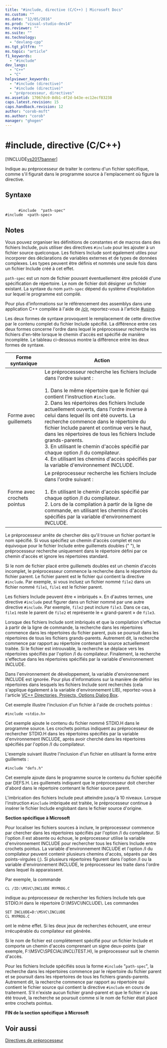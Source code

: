 ```yaml
---
title: "#include, directive (C/C++) | Microsoft Docs"
ms.custom: ""
ms.date: "12/05/2016"
ms.prod: "visual-studio-dev14"
ms.reviewer: ""
ms.suite: ""
ms.technology: 
  - "devlang-cpp"
ms.tgt_pltfrm: ""
ms.topic: "article"
f1_keywords: 
  - "#include"
dev_langs: 
  - "C++"
  - "C"
helpviewer_keywords: 
  - "#include (directive)"
  - "#include (directive)"
  - "préprocesseur, directives"
ms.assetid: 17067dc0-8db1-4f2d-b43e-ec12ecf83238
caps.latest.revision: 15
caps.handback.revision: 12
author: "corob-msft"
ms.author: "corob"
manager: "ghogen"
---
```

# #include, directive (C/C++)
[!INCLUDE[vs2017banner](../assembler/inline/includes/vs2017banner.md)]

Indique au préprocesseur de traiter le contenu d'un fichier spécifique, comme s'il figurait dans le programme source à l'emplacement où figure la directive.  
  
## Syntaxe  
  
```  
  
      #include  "path-spec"  
#include  <path-spec>  
```  
  
## Notes  
 Vous pouvez organiser les définitions de constantes et de macros dans des fichiers Include, puis utiliser des directives `#include` pour les ajouter à un fichier source quelconque.  Les fichiers Include sont également utiles pour incorporer des déclarations de variables externes et de types de données complexes.  Les types peuvent être définis et nommés une seule fois dans un fichier Include créé à cet effet.  
  
 `path-spec` est un nom de fichier pouvant éventuellement être précédé d'une spécification de répertoire.  Le nom de fichier doit désigner un fichier existant.  La syntaxe du nom `path-spec` dépend du système d'exploitation sur lequel le programme est compilé.  
  
 Pour plus d'informations sur le référencement des assemblys dans une application C\+\+ compilée à l'aide de [\/clr](../build/reference/clr-common-language-runtime-compilation.md), reportez\-vous à l'article [\#using](../preprocessor/hash-using-directive-cpp.md).  
  
 Les deux formes de syntaxe provoquent le remplacement de cette directive par le contenu complet du fichier Include spécifié.  La différence entre ces deux formes concerne l'ordre dans lequel le préprocesseur recherche les fichiers d'en\-tête lorsque le chemin d'accès est spécifié de manière incomplète.  Le tableau ci\-dessous montre la différence entre les deux formes de syntaxe.  
  
|Forme syntaxique|Action|  
|----------------------|------------|  
|Forme avec guillemets|Le préprocesseur recherche les fichiers Include dans l'ordre suivant :<br /><br /> 1.  Dans le même répertoire que le fichier qui contient l'instruction `#include`.<br />2.  Dans les répertoires des fichiers Include actuellement ouverts, dans l'ordre inverse à celui dans lequel ils ont été ouverts.  La recherche commence dans le répertoire du fichier Include parent et continue vers le haut, dans les répertoires de tous les fichiers Include grands\-parents.<br />3.  En utilisant le chemin d'accès spécifié par chaque option \/I du compilateur.<br />4.  En utilisant les chemins d'accès spécifiés par la variable d'environnement INCLUDE.|  
|Forme avec crochets pointus|Le préprocesseur recherche les fichiers Include dans l'ordre suivant :<br /><br /> 1.  En utilisant le chemin d'accès spécifié par chaque option \/I du compilateur.<br />2.  Lors de la compilation à partir de la ligne de commande, en utilisant les chemins d'accès spécifiés par la variable d'environnement INCLUDE.|  
  
 Le préprocesseur arrête de chercher dès qu'il trouve un fichier portant le nom spécifié.  Si vous spécifiez un chemin d'accès complet et non équivoque pour le fichier Include entre guillemets doubles \(" "\), le préprocesseur recherche uniquement dans le répertoire défini par ce chemin d'accès et ignore les répertoires standard.  
  
 Si le nom de fichier placé entre guillemets doubles est un chemin d'accès incomplet, le préprocesseur commence la recherche dans le répertoire du fichier parent.  Le fichier parent est le fichier qui contient la directive `#include`.  Par exemple, si vous incluez un fichier nommé `file2` dans un fichier nommé `file1`, `file1` est le fichier parent.  
  
 Les fichiers Include peuvent être « imbriqués ». En d'autres termes, une directive `#include` peut figurer dans un fichier nommé par une autre directive `#include`.  Par exemple, `file2` peut inclure `file3`.  Dans ce cas, `file1` reste le parent de `file2` et représente le « grand\-parent » de `file3`.  
  
 Lorsque des fichiers Include sont imbriqués et que la compilation s'effectue à partir de la ligne de commande, la recherche dans les répertoires commence dans les répertoires du fichier parent, puis se poursuit dans les répertoires de tous les fichiers grands\-parents.  Autrement dit, la recherche commence par rapport au répertoire contenant la source actuellement traitée.  Si le fichier est introuvable, la recherche se déplace vers les répertoires spécifiés par l'option \/I du compilateur.  Finalement, la recherche s'effectue dans les répertoires spécifiés par la variable d'environnement INCLUDE.  
  
 Dans l'environnement de développement, la variable d'environnement INCLUDE est ignorée.  Pour plus d'informations sur la manière de définir les répertoires dans lesquels les fichiers Include sont recherchés \(cela s'applique également à la variable d'environnement LIB\), reportez\-vous à l'article [VC\+\+ Directories, Projects, Options Dialog Box](http://msdn.microsoft.com/fr-fr/e027448b-c811-4c3d-8531-4325ad3f6e02).  
  
 Cet exemple illustre l'inclusion d'un fichier à l'aide de crochets pointus :  
  
```  
#include <stdio.h>  
```  
  
 Cet exemple ajoute le contenu du fichier nommé STDIO.H dans le programme source.  Les crochets pointus indiquent au préprocesseur de rechercher STDIO.H dans les répertoires spécifiés par la variable d'environnement INCLUDE, après avoir cherché dans les répertoires spécifiés par l'option \/I du compilateur.  
  
 L'exemple suivant illustre l'inclusion d'un fichier en utilisant la forme entre guillemets :  
  
```  
#include "defs.h"  
```  
  
 Cet exemple ajoute dans le programme source le contenu du fichier spécifié par DEFS.H.  Les guillemets indiquent que le préprocesseur doit chercher d'abord dans le répertoire contenant le fichier source parent.  
  
 L'imbrication des fichiers Include peut atteindre jusqu'à 10 niveaux.  Lorsque l'instruction `#include` imbriquée est traitée, le préprocesseur continue à insérer le fichier Include englobant dans le fichier source d'origine.  
  
 **Section spécifique à Microsoft**  
  
 Pour localiser les fichiers sources à inclure, le préprocesseur commence par chercher dans les répertoires spécifiés par l'option \/I du compilateur.  Si l'option \/I est absente ou échoue, le préprocesseur utilise la variable d'environnement INCLUDE pour rechercher tous les fichiers Include entre crochets pointus.  La variable d'environnement INCLUDE et l'option \/I du compilateur peuvent contenir plusieurs chemins d'accès, séparés par des points\-virgules \(;\).  Si plusieurs répertoires figurent dans l'option \/I ou la variable d'environnement INCLUDE, le préprocesseur les traite dans l'ordre dans lequel ils apparaissent.  
  
 Par exemple, la commande  
  
```  
CL /ID:\MSVC\INCLUDE MYPROG.C  
```  
  
 indique au préprocesseur de rechercher les fichiers Include tels que STDIO.H dans le répertoire D:\\MSVC\\INCLUDE\\.  Les commandes  
  
```  
SET INCLUDE=D:\MSVC\INCLUDE  
CL MYPROG.C  
```  
  
 ont le même effet.  Si les deux jeux de recherches échouent, une erreur irrécupérable du compilateur est générée.  
  
 Si le nom de fichier est complètement spécifié pour un fichier Include et comporte un chemin d'accès comprenant un signe deux\-points \(par exemple, F:\\MSVC\\SPECIAL\\INCL\\TEST.H\), le préprocesseur suit le chemin d'accès.  
  
 Pour les fichiers Include spécifiés sous la forme `#include` "`path-spec`", la recherche dans les répertoires commence par le répertoire du fichier parent et se poursuit dans les répertoires de tous les fichiers grands\-parents.  Autrement dit, la recherche commence par rapport au répertoire qui contient le fichier source qui contient la directive `#include` en cours de traitement.  S'il n'existe aucun fichier grand\-parent et que le fichier n'a pas été trouvé, la recherche se poursuit comme si le nom de fichier était placé entre crochets pointus.  
  
 **FIN de la section spécifique à Microsoft**  
  
## Voir aussi  
 [Directives de préprocesseur](../preprocessor/preprocessor-directives.md)